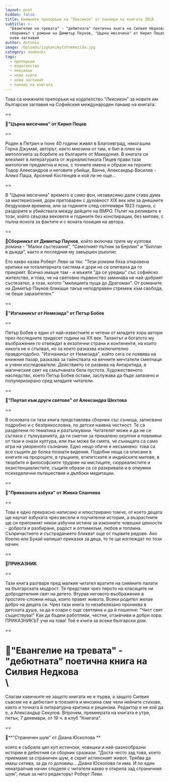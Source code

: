 ```yaml
---
layout: post
hidden: false
title: Книжните препоръки на "Лексикон" от панаира на книгата 2018
subtitle: >-
  "Евангелие на тревата" - "дебютната" поетична книга на Силвия Недкова,
  сборникът с романи на Димитър Паунов, "Църна месечина" от Кирил Пецев и още
  нови заглавия
author: Antonia
image: /Uploads/izgnanikytotnemezida.jpg
category: newbooks
tags:
  - препоръки
  - издателства
  - лексикон
  - нови книги
  - нови заглавия
  - панаир на книгата
---
```

Това са книжните препоръки на издателство "Лексикон" за новите им български заглавия на Софийския международен панаир на книгата:

\==

📘**"Църна месечина" от Кирил Пецев**

\==

Роден в Петрич и поне 40 години живял в Благоевград, някогашна Горна Джумая, авторът, както мнозина от там, е бил в плен на митологията за борбите на българите от Македония. В книгата си влезлият в литературата от журналистиката Пецев прави тази митология предметна и ясна, с точните имена и образи на героите: Тодор Александров и неговите убийци, Ванче, Александър Василев - Алеко Паша, Арсений Костенцев и кой ли не още...

\==

В "Църна месечина" времето е само фон, независимо дали става дума за мистериозния, дори претоварен с духовност XIX век или за днешните бездуховни времена, или за годините след септември 1923 година, с раздорите и убийствата между дейците на ВМРО. Пътят на реликвите е този, който свързва вековете и годините без конспирации, без митове, с пълна яснота за фактите и с ясната позиция на автора.

\==

📘**Сборникът от Димитър Паунов**, който включва трите му култови романа - "Малки състезания", "Самотният пътник за Берлин" и "Биплан в дъжда", както и последния му завършен ръкопис

Ето какво казва Роберт Леви за тях: "Тези романи бяха откровена критика на тоталитарната система и дори не се опитваха да го прикрият. Всичко имаше там - и мъките "да се уредиш" със софийско жителство, и това, че на световно първенство заминава не най-добрият състезател, а този, когото "милицията пуща до Драгоман". От романите на Димитър Паунов бликаше такъв неподправен стремеж към свобода, че беше заразителен."

\==

📘**"Изгнаникът от Немезида" от Петър Бобев**

\==

Петър Бобев е един от най-известните и четени от младите хора автори през последните тридесет години на XX век. Талантът и богатото му въображение го отвеждат в екзотични страни и континенти, на които никога не е стъпвал, но за които разказва изключително правдоподобно. "Изгнаникът от Немезида", който сега се появява на книжния пазар, разказва за тайнствата на вечните мечтатели смелчаци и учени изследователи. Действието се развива на Антарктида, в магическия свят на смълчаната бяла пустота. Художественото наследство, което Петър Бобев остави, заслужава да бъде запазено и популяризирано сред младите читатели.

\==

📘**"Портал към други светове" от Александра Шехтова**

\==

В основата си тази книга представлява сборник със сънища, записвани подробно и с безпрекословна, по детски наивна честност. Те са разделени по тематика и разтълкувани. Читателят може и да не се съгласи с тълкуванията, да ги сметне за прекалено окултни и повлияни от тази и онази култура, или пък може би смята, че сънищата са само игра на умореното съзнание. Едно нещо обаче е несъмнено: това са все същите до болка познати видения. Подобни неща са описани в книгите на пророците, в гръцките, египетските и индийските митове, в творбите и философските трудове на мистиците, сюрреалистите и екзистенциалистите, същите образи са се разкривали и в опиумни психеделични пътешествия и дълбоки медитации.

\==

📘**"Приказната азбука" от Живка Сланчева**

\==

Това е едно прекрасно написано и илюстрирано томче, от което децата ще научат азбуката чрез весели и поучителни истории, а възрастните ще си припомнят някои азбучни истини за изконните човешки ценности - доброта и разбиране, радост и оптимизъм, любов и топлина. Съпричастието и състраданието бликват още от първите редове. Ако Коелю или Букай напишат приказки за деца, то те ще изглеждат по този начин.

\==

📘**ПРИКАЗНИК**

\==

Тази книга разтваря пред малкия читател вратите на сияйните палати на българската мъдрост. Тя представя чрез перото на класиците ни добродетелния свят на детето. Втурва неговото въображение в простите-сложни неща, които правят живота. Всеки родител желае добро на децата си. Чрез тази книга то незабелязано прониква в детската душа, за да я озари с още светлина и да й пошепне: "Чист свят съществува!" Как да бъдем работливи, честни, отзивчиви и добри хора. ПРИКАЗНИКЪТ учи на това! Той е книга за всеки български дом.

\==

📘**"Евангелие на тревата" - "дебютната" поетична книга на Силвия Недкова**\
\
==

Слагам кавичките не защото книгата не е първа, а защото Силвия съвсем не е дебютант в поезията и мнозина сме чели нейните стихове, както и точната й литературна критика и рецензии. Редактор е не кой да е, а Александър Секулов. Впрочем, премиерата на книгата е утре, петък, 7 декември, от 19 ч. в клуб "Книгата".

\==

📘**"Страничен шум" от Диана Юсколова **

която е събрала цял куп истински, човешки и най-разнообразни истории в дебютния си сборник сразкази. "Доста често зад това, което приемаме за страничен шум, е скрит истинският живот. Трябва да имаш сетива, за да го доловиш... Диана Юсколова ги има. И по един ненатрапчив начин споделя с читателя какво е открила зад страничния шум", пише за него редакторът Роберт Леви.
